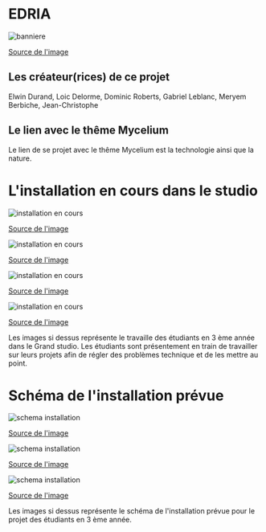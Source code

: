 # EDRIA
![banniere](media/banniere_v2.png)

[Source de l'image](https://tim-montmorency.com/2023/projets/EDRIA/docs/web/index.html)

## Les créateur(rices) de ce projet
Elwin Durand, Loic Delorme, Dominic Roberts, Gabriel Leblanc, Meryem Berbiche, Jean-Christophe

## Le lien avec le thême Mycelium 
Le lien de se projet avec le thême Mycelium est la technologie ainsi que la nature. 

# L'installation en cours dans le studio
![installation en cours](media/installation_en_cours_01.jpg)

[Source de l'image](https://tim-montmorency.com/2023/projets/EDRIA/docs/web/index.html)

![installation en cours](media/installation_en_cours_02.JPG)

[Source de l'image](https://tim-montmorency.com/2023/projets/EDRIA/docs/web/index.html)

![installation en cours](media/installation_en_cours_03.JPG)

[Source de l'image](https://tim-montmorency.com/2023/projets/EDRIA/docs/web/index.html)

![installation en cours](media/installation_en_cours_04.jpg)

[Source de l'image](https://tim-montmorency.com/2023/projets/EDRIA/docs/web/index.html)

Les images si dessus représente le travaille des étudiants en 3 ème année dans le Grand studio. Les étudiants sont présentement en train de travailler sur leurs projets afin de régler des problèmes technique et de les mettre au point.

# Schéma de l'installation prévue
![schema installation](media/schema_installation_01.png)

[Source de l'image](https://tim-montmorency.com/2023/projets/EDRIA/docs/web/index.html)

![schema installation](media/schema_installation_03.png)

[Source de l'image](https://tim-montmorency.com/2023/projets/EDRIA/docs/web/index.html)

![schema installation](media/schema_installtion_02.png)

[Source de l'image](https://tim-montmorency.com/2023/projets/EDRIA/docs/web/index.html)

Les images si dessus représente le schéma de l'installation prévue pour le projet des étudiants en 3 ème année.
